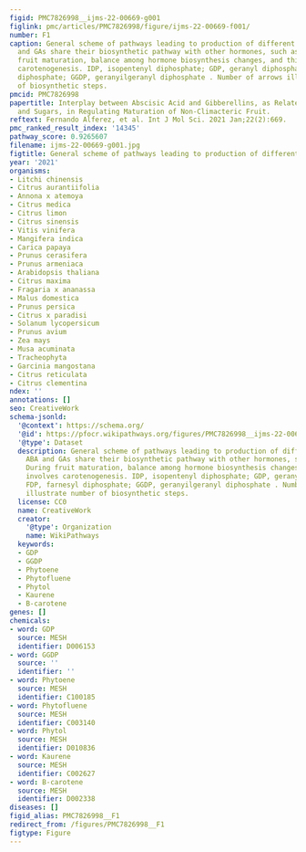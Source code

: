 ```yaml
---
figid: PMC7826998__ijms-22-00669-g001
figlink: pmc/articles/PMC7826998/figure/ijms-22-00669-f001/
number: F1
caption: General scheme of pathways leading to production of different hormones. ABA
  and GAs share their biosynthetic pathway with other hormones, such as CKs. During
  fruit maturation, balance among hormone biosynthesis changes, and this involves
  carotenogenesis. IDP, isopentenyl diphosphate; GDP, geranyl diphosphate; FDP, farnesyl
  diphosphate; GGDP, geranyilgeranyl diphosphate . Number of arrows illustrate number
  of biosynthetic steps.
pmcid: PMC7826998
papertitle: Interplay between Abscisic Acid and Gibberellins, as Related to Ethylene
  and Sugars, in Regulating Maturation of Non-Climacteric Fruit.
reftext: Fernando Alferez, et al. Int J Mol Sci. 2021 Jan;22(2):669.
pmc_ranked_result_index: '14345'
pathway_score: 0.9265607
filename: ijms-22-00669-g001.jpg
figtitle: General scheme of pathways leading to production of different hormones
year: '2021'
organisms:
- Litchi chinensis
- Citrus aurantiifolia
- Annona x atemoya
- Citrus medica
- Citrus limon
- Citrus sinensis
- Vitis vinifera
- Mangifera indica
- Carica papaya
- Prunus cerasifera
- Prunus armeniaca
- Arabidopsis thaliana
- Citrus maxima
- Fragaria x ananassa
- Malus domestica
- Prunus persica
- Citrus x paradisi
- Solanum lycopersicum
- Prunus avium
- Zea mays
- Musa acuminata
- Tracheophyta
- Garcinia mangostana
- Citrus reticulata
- Citrus clementina
ndex: ''
annotations: []
seo: CreativeWork
schema-jsonld:
  '@context': https://schema.org/
  '@id': https://pfocr.wikipathways.org/figures/PMC7826998__ijms-22-00669-g001.html
  '@type': Dataset
  description: General scheme of pathways leading to production of different hormones.
    ABA and GAs share their biosynthetic pathway with other hormones, such as CKs.
    During fruit maturation, balance among hormone biosynthesis changes, and this
    involves carotenogenesis. IDP, isopentenyl diphosphate; GDP, geranyl diphosphate;
    FDP, farnesyl diphosphate; GGDP, geranyilgeranyl diphosphate . Number of arrows
    illustrate number of biosynthetic steps.
  license: CC0
  name: CreativeWork
  creator:
    '@type': Organization
    name: WikiPathways
  keywords:
  - GDP
  - GGDP
  - Phytoene
  - Phytofluene
  - Phytol
  - Kaurene
  - B-carotene
genes: []
chemicals:
- word: GDP
  source: MESH
  identifier: D006153
- word: GGDP
  source: ''
  identifier: ''
- word: Phytoene
  source: MESH
  identifier: C100185
- word: Phytofluene
  source: MESH
  identifier: C003140
- word: Phytol
  source: MESH
  identifier: D010836
- word: Kaurene
  source: MESH
  identifier: C002627
- word: B-carotene
  source: MESH
  identifier: D002338
diseases: []
figid_alias: PMC7826998__F1
redirect_from: /figures/PMC7826998__F1
figtype: Figure
---
```

